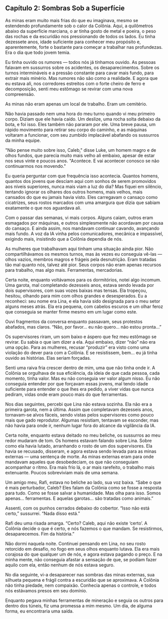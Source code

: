 ## Capítulo 2: Sombras Sob a Superfície

As minas eram muito mais frias do que eu imaginava, mesmo se estendendo profundamente sob o calor da Colônia. Aqui, a quilômetros abaixo da superfície marciana, o ar tinha gosto de metal e poeira, o peso das rochas e da escuridão nos pressionando de todos os lados. Eu tinha dezessete anos, idade suficiente para conhecer meu propósito e, aparentemente, forte o bastante para começar a trabalhar nas profundezas. Era o dia que todo jovem temia.

Eu tinha ouvido os rumores — todos nós já tínhamos ouvido. As pessoas falavam em sussurros sobre os acidentes, os desaparecimentos. Sobre os turnos intermináveis e a pressão constante para cavar mais fundo, para extrair mais minério. Mas rumores não são como a realidade. E agora que eu estava ali, nos corredores estreitos com o forte cheiro de ferro e decomposição, senti meu estômago se revirar com uma nova compreensão.

As minas não eram apenas um local de trabalho. Eram um cemitério.

Não havia passado nem uma hora do meu turno quando vi meu primeiro corpo. Diziam que ele havia caído. Um deslize, uma rocha solta debaixo da bota, e foi isso. Eles também não pararam por ele. Uma breve pausa, um rápido movimento para retirar seu corpo do caminho, e as máquinas voltaram a funcionar, com seu zumbido implacável abafando os sussurros da minha equipe.

"Não pense muito sobre isso, Caleb," disse Luke, um homem magro e de olhos fundos, que parecia muito mais velho ali embaixo, apesar de estar nos seus vinte e poucos anos. "Acontece. E vai acontecer conosco se não continuarmos nos movendo."

Eu queria perguntar com que frequência isso acontecia. Quantos homens, quantos dos jovens que desciam aqui com sonhos de serem promovidos aos níveis superiores, nunca mais viam a luz do dia? Mas fiquei em silêncio, tentando ignorar os olhares dos outros homens, mais velhos, mais cansados do que eu jamais havia visto. Eles carregavam o cansaço como cicatrizes, seus rostos marcados com uma amargura que dizia que sabiam exatamente o que nos aguardava ali.

Com o passar das semanas, vi mais corpos. Alguns caíam, outros eram esmagados por máquinas, e outros simplesmente não acordavam por causa do cansaço. E ainda assim, nos mandavam continuar cavando, avançando mais fundo. A voz da IA vinha pelos comunicadores, mecânica e impassível, exigindo mais, insistindo que a Colônia dependia de nós.

As mulheres que trabalhavam aqui tinham uma situação ainda pior. Não compartilhávamos os mesmos turnos, mas às vezes eu conseguia vê-las — olhos vazios, membros magros e frágeis pela desnutrição. Eram tratadas tão mal quanto nós, talvez até pior. Seus corpos não eram apenas recursos para trabalho, mas algo mais. Ferramentas, mercadorias.

Certa noite, enquanto voltávamos para os dormitórios, notei algo incomum. Uma garota, mal completando dezesseis anos, estava sendo levada por dois supervisores, com suas vozes baixas mas tensas. Ela tropeçou, hesitou, olhando para mim com olhos grandes e desesperados. Eu a reconheci: seu nome era Lina, e ela havia sido designada para o meu setor alguns meses atrás. Ela era pequena, com cabelos escuros e um olhar feroz que conseguia se manter firme mesmo em um lugar como este.

Ouvi fragmentos da conversa enquanto passavam, seus protestos abafados, mas claros. “Não, por favor… eu não quero… não estou pronta…”

Os supervisores riram, um som baixo e áspero que fez meu estômago se revirar. Eu sabia o que iam dizer a ela. Aqui embaixo, dizer “não” não era uma opção. Para as mulheres, recusar “produzir” era visto como uma violação do dever para com a Colônia. E se resistissem, bem… eu já tinha ouvido as histórias. Elas seriam forçadas.

Senti uma raiva fria crescer dentro de mim, uma que não tinha onde ir. A Colônia se orgulhava de sua eficiência, da ideia de que cada pessoa, cada momento, tinha valor. Mas eu não conseguia ver valor algum nisso. Eu não conseguia entender por que forçavam essas jovens, mal tendo idade suficiente para entender o que lhes era pedido, a viver vidas que nunca pediram, vidas onde eram pouco mais do que ferramentas.

Nos dias seguintes, percebi que Lina não estava sozinha. Ela não era a primeira garota, nem a última. Assim que completavam dezesseis anos, tornavam-se alvos fáceis, sendo vistas pelos supervisores como pouco mais que gado reprodutor. Algumas resistiam, tentavam se esconder, mas não havia para onde ir, nenhum lugar fora do alcance da vigilância da IA.

Certa noite, enquanto estava deitado no meu beliche, os sussurros ao meu redor mudaram de tom. Os homens estavam falando sobre Lina. Sobre como ela havia lutado, arranhando o rosto de um dos supervisores. Ela havia se recusado, disseram, e agora estava sendo levada para as minas externas — uma sentença de morte. As minas externas eram para onde mandavam aqueles que desobedeciam, os que não conseguiam acompanhar o ritmo. Era mais frio lá, o ar mais rarefeito, o trabalho mais extenuante. Poucos sobreviviam mais de uma semana.

Um amigo meu, Rafi, estava no beliche ao lado, sua voz baixa. “Sabe o que é mais perturbador, Caleb? Eles falam da Colônia como se fosse a resposta para tudo. Como se fosse salvar a humanidade. Mas olha para isso. Somos apenas… ferramentas. E aquelas garotas… são tratadas como animais.”

Assenti, com os punhos cerrados debaixo do cobertor. “Isso não está certo,” sussurrei. “Nada disso está.”

Rafi deu uma risada amarga. “Certo? Caleb, aqui não existe ‘certo’. A Colônia decide o que é certo, e nós fazemos o que mandam. Se resistirmos, desaparecemos. Fim da história.”

Não dormi naquela noite. Continuei pensando em Lina, no seu rosto retorcido em desafio, no fogo em seus olhos enquanto lutava. Ela era mais corajosa do que qualquer um de nós, e agora estava pagando o preço. E na minha mente, não conseguia afastar a sensação de que, se podiam fazer aquilo com ela, então nenhum de nós estava seguro.

No dia seguinte, vi-a desaparecer nas sombras das minas externas, sua silhueta pequena e frágil contra a escuridão que se aproximava. A Colônia não tinha piedade, nem compaixão. Conhecia apenas o controle, e todos nós estávamos presos em seu domínio.

Enquanto pegava minhas ferramentas de mineração e seguia os outros para dentro dos túneis, fiz uma promessa a mim mesmo. Um dia, de alguma forma, eu encontraria uma saída.
